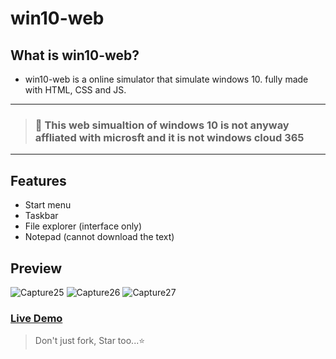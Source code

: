 # win10-web

## What is win10-web?
- win10-web is a online simulator that simulate windows 10. fully made with HTML, CSS and JS.
---
> ### 🛑 This web simualtion of windows 10 is not anyway affliated with microsft and it is not windows cloud 365
---
## Features
- Start menu
- Taskbar
- File explorer (interface only)
- Notepad (cannot download the text)

## Preview
![Capture25](https://user-images.githubusercontent.com/91379432/142756603-e8aa11d7-cd30-479f-959d-aa2e52b012ca.PNG)
![Capture26](https://user-images.githubusercontent.com/91379432/142756607-5c00d90a-50db-4b84-9f9d-d1e94ec11ba7.PNG)
![Capture27](https://user-images.githubusercontent.com/91379432/142756611-618366c5-2cfa-4ae9-b9df-9763f2e88193.PNG)

### [Live Demo](https://codepen.io/RedEdge967/full/PoKgzep)

> Don't just fork, Star too...⭐
